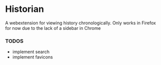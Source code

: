 # Historian
A webextension for viewing history chronologically.
Only works in Firefox for now due to the lack of a sidebar in Chrome

### TODOS
* implement search
* implement favicons
